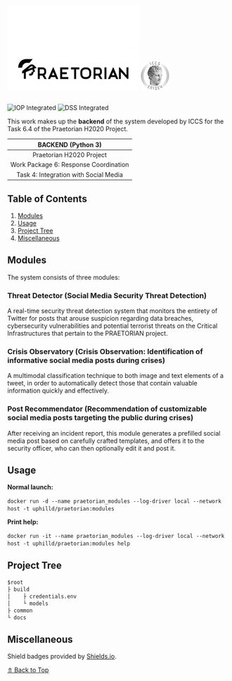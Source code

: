 ![Praetorian logo (dark)](praetorian_dark.png#gh-dark-mode-only) ![Praetorian logo (light)](praetorian_light.png#gh-light-mode-only) ![ICCS logo](iccs.png)

##

![IOP Integrated](https://img.shields.io/static/v1?logo=mongodb&label=&labelColor=black&message=IOP%20Integrated&color=47A248&style=flat-square)
![DSS Integrated](https://img.shields.io/static/v1?logo=semantic-ui-react&label=&labelColor=black&message=DSS%20Integrated&color=35BDB2&style=flat-square)

This work makes up the **backend** of the system developed by ICCS for the Task 6.4 of the Praetorian H2020 Project.

| BACKEND (Python 3)|
|:---:|
| Praetorian H2020 Project |
| Work Package 6: Response Coordination |
|Task 4: Integration with Social Media |


## Table of Contents
1. [Modules](#Modules)
1. [Usage](#Usage)
1. [Project Tree](#Project-Tree)
1. [Miscellaneous](#Miscellaneous)

## Modules

The system consists of three modules:

### Threat Detector (Social Media Security Threat Detection)

A real-time security threat detection system that monitors the entirety
of Twitter for posts that arouse suspicion regarding data breaches,
cybersecurity vulnerabilities and potential terrorist threats on the
Critical Infrastructures that pertain to the PRAETORIAN project.

### Crisis Observatory (Crisis Observation: Identification of informative social media posts during crises)

A multimodal classification technique to both image and text elements of
a tweet, in order to automatically detect those that contain valuable
information quickly and effectively.

### Post Recommendator (Recommendation of customizable social media posts targeting the public during crises)

After receiving an incident report, this module generates a prefilled social media
post based on carefully crafted templates, and offers it to the security officer,
who can then optionally edit it and post it.

## Usage

**Normal launch:**

`docker run -d --name praetorian_modules --log-driver local --network host -t uphilld/praetorian:modules`

**Print help:**

`docker run -it --name praetorian_modules --log-driver local --network host -t uphilld/praetorian:modules help`

## Project Tree

    $root
    ├ build
    │    ├ credentials.env
    │    └ models
    ├ common
    └ docs

## Miscellaneous

Shield badges provided by [Shields.io](https://shields.io/).

[⇯ Back to Top](#Table-of-Contents)
